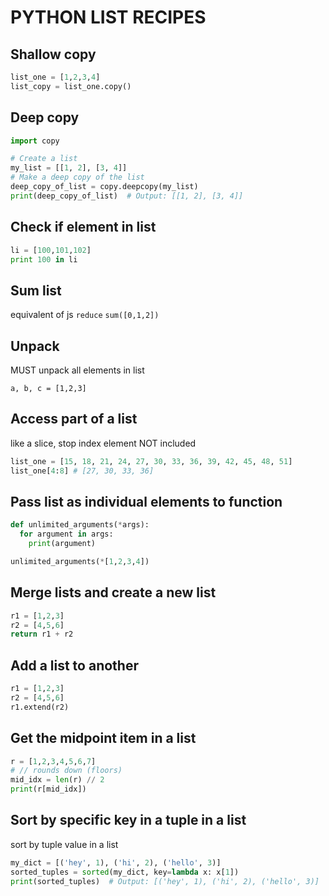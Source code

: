 # PYTHON LIST RECIPES

## Shallow copy

```python
list_one = [1,2,3,4]
list_copy = list_one.copy()
```

## Deep copy
```python
import copy

# Create a list
my_list = [[1, 2], [3, 4]]
# Make a deep copy of the list
deep_copy_of_list = copy.deepcopy(my_list)
print(deep_copy_of_list)  # Output: [[1, 2], [3, 4]]
```

## Check if element in list

```python
li = [100,101,102]
print 100 in li
```

## Sum list

equivalent of js `reduce`
`sum([0,1,2])`

## Unpack

MUST unpack all elements in list

`a, b, c = [1,2,3]`

## Access part of a list

like a slice, stop index element NOT included

```python
list_one = [15, 18, 21, 24, 27, 30, 33, 36, 39, 42, 45, 48, 51]
list_one[4:8] # [27, 30, 33, 36]
```

## Pass list as individual elements to function

```python
def unlimited_arguments(*args):
  for argument in args:
    print(argument)

unlimited_arguments(*[1,2,3,4])
```

## Merge lists and create a new list
```python
r1 = [1,2,3]
r2 = [4,5,6]
return r1 + r2
```

## Add a list to another
```python
r1 = [1,2,3]
r2 = [4,5,6]
r1.extend(r2)
```

## Get the midpoint item in a list
```python
r = [1,2,3,4,5,6,7]
# // rounds down (floors)
mid_idx = len(r) // 2
print(r[mid_idx])
```

## Sort by specific key in a tuple in a list
sort by tuple value in a list

```python
my_dict = [('hey', 1), ('hi', 2), ('hello', 3)]
sorted_tuples = sorted(my_dict, key=lambda x: x[1])
print(sorted_tuples)  # Output: [('hey', 1), ('hi', 2), ('hello', 3)]
```